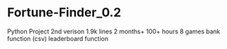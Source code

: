 # Fortune-Finder_0.2
Python Project 2nd verison
1.9k lines 2 months+ 100+ hours
8 games
bank function (csv)
leaderboard function

